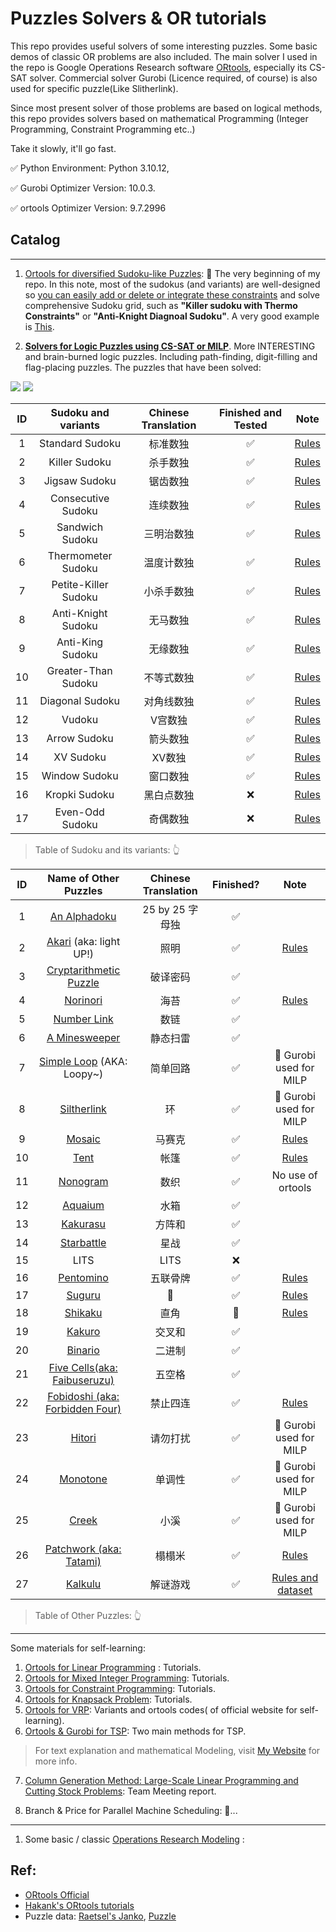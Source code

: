 # Puzzles Solvers & OR tutorials

This repo provides useful solvers of some interesting puzzles. Some basic demos of classic OR problems are also included. The main solver I used in the repo is Google Operations Research software [ORtools](https://developers.google.cn/optimization?hl=zh-cn), especially its CS-SAT solver. Commercial solver Gurobi (Licence required, of course) is also used for specific puzzle(Like Slitherlink). 

Since most present solver of those problems are based on logical methods, this repo provides solvers based on mathematical Programming (Integer Programming, Constraint Programming etc..)

Take it slowly, it'll go fast.

✅ Python Environment: Python 3.10.12, 

✅ Gurobi Optimizer Version: 10.0.3.

✅ ortools Optimizer Version: 9.7.2996


## Catalog

-------

1. [Ortools for diversified Sudoku-like Puzzles](./Puzzles.ipynb): 🥰 The very beginning of my repo. In this note, most of the sudokus (and variants) are well-designed so <u>you can easily add or delete or integrate these constraints</u> and solve comprehensive Sudoku grid, such as **"Killer sudoku with Thermo Constraints"** or **"Anti-Knight Diagnoal Sudoku"**. A very good example is [This](https://cn.gridpuzzle.com/sudoku-puzzles?page=3). 

2. [**Solvers for Logic Puzzles using CS-SAT or MILP**](./Puzzles/). More INTERESTING and brain-burned logic puzzles. Including path-finding, digit-filling and flag-placing puzzles. The puzzles that have been solved:

![](./assets/figures/Headers.png)
![](./assets/figures/Headers2.png)

|  ID   | Sudoku and variants  | Chinese Translation | Finished and Tested |                              Note                              |
| :---: | :------------------: | :-----------------: | :-----------------: | :------------------------------------------------------------: |
|   1   |   Standard Sudoku    |      标准数独       |          ✅          |         [Rules](https://en.gridpuzzle.com/rule/sudoku)         |
|   2   |    Killer Sudoku     |      杀手数独       |          ✅          |     [Rules](https://en.gridpuzzle.com/rule/killer-sudoku)      |
|   3   |    Jigsaw Sudoku     |      锯齿数独       |          ✅          |     [Rules](https://en.gridpuzzle.com/rule/jigsaw-sudoku)      |
|   4   |  Consecutive Sudoku  |      连续数独       |          ✅          |   [Rules](https://en.gridpuzzle.com/rule/consecutive-sudoku)   |
|   5   |   Sandwich Sudoku    |     三明治数独      |          ✅          |    [Rules](https://en.gridpuzzle.com/rule/sandwich-sudoku)     |
|   6   |  Thermometer Sudoku  |     温度计数独      |          ✅          |     [Rules](https://www.sudoku-variants.com/thermo-sudoku)     |
|   7   | Petite-Killer Sudoku |     小杀手数独      |          ✅          | [Rules](https://sudoku-puzzles.net/little-killer-sudoku-hard/) |
|   8   |  Anti-Knight Sudoku  |      无马数独       |          ✅          |   [Rules](https://en.gridpuzzle.com/rule/anti-knight-sudoku)   |
|   9   |   Anti-King Sudoku   |      无缘数独       |          ✅          |    [Rules](https://en.gridpuzzle.com/rule/anti-king-sudoku)    |
|  10   | Greater-Than Sudoku  |     不等式数独      |          ✅          | [Rules](https://sudoku-puzzles.net/greater-than-sudoku-hard/)  |
|  11   |   Diagonal Sudoku    |     对角线数独      |          ✅          |       [Rules](https://en.gridpuzzle.com/diagonal-sudoku)       |
|  12   |        Vudoku        |       V宫数独       |          ✅          |           [Rules](https://en.gridpuzzle.com/vsudoku)           |
|  13   |     Arrow Sudoku     |      箭头数独       |          ✅          |         [Rules](https://www.sudoku-variants.com/arrow)         |
|  14   |      XV Sudoku       |       XV数独        |          ✅          |       [Rules](https://en.gridpuzzle.com/rule/vx-sudoku)        |
|  15   |    Window Sudoku     |      窗口数独       |          ✅          |        [Rules](https://en.gridpuzzle.com/rule/windoku)         |
|  16   |    Kropki Sudoku     |     黑白点数独      |          ❌          |        [Rules](https://en.gridpuzzle.com/kropki-sudoku)        |
|  17   |   Even-Odd Sudoku    |      奇偶数独       |          ❌          |    [Rules](https://en.gridpuzzle.com/rule/even-odd-sudoku)     |

> Table of Sudoku and its variants: 👆


|  ID   |                    Name of Other Puzzles                     | Chinese Translation | Finished? |                                Note                                 |
| :---: | :----------------------------------------------------------: | :-----------------: | :-------: | :-----------------------------------------------------------------: |
|   1   |         [An Alphadoku](./Puzzles/Alphabetoku.ipynb)          |   25 by 25 字母独   |     ✅     |                                                                     |
|   2   |       [Akari](./Puzzles/Akari.ipynb) (aka: light UP!)        |        照明         |     ✅     |              [Rules](https://www.puzzle-light-up.com)               |
|   3   |  [Cryptarithmetic Puzzle](./Puzzles/Cryptarithmetic.ipynb)   |      破译密码       |     ✅     |                                                                     |
|   4   |             [Norinori](./Puzzles/NoriNori.ipynb)             |        海苔         |     ✅     |              [Rules](https://www.puzzle-norinori.com)               |  |
|   5   |          [Number Link](./Puzzles/NumberLink.ipynb)           |        数链         |     ✅     |                                                                     |
|   6   |         [A Minesweeper](./Puzzles/Minesweeper.ipynb)         |      静态扫雷       |     ✅     |                                                                     |
|   7   |   [Simple Loop](./Puzzles/SimpleLoop.ipynb) (AKA: Loopy~)    |      简单回路       |     ✅     |                       🚀 Gurobi used for MILP                        |  |
|   8   |          [Siltherlink](./Puzzles/SlitherLink.ipynb)          |         环          |     ✅     |                       🚀 Gurobi used for MILP                        |  |
|   9   |               [Mosaic](./Puzzles/Mosaic.ipynb)               |       马赛克        |     ✅     |    [Rules](https://www.puzzle-minesweeper.com/mosaic-5x5-easy/)     |
|  10   |                 [Tent](./Puzzles/Tent.ipynb)                 |        帐篷         |     ✅     |                [Rules](https://www.puzzle-tents.com)                |
|  11   |             [Nonogram](./Puzzles/Nonogram.ipynb)             |        数织         |     ✅     |                          No use of ortools                          |
|  12   |             [Aquaium](./Puzzles/Aquarium.ipynb)              |        水箱         |     ✅     |                                                                     |
|  13   |             [Kakurasu](./Puzzles/Kakurasu.ipynb)             |       方阵和        |     ✅     |                                                                     |
|  14   |           [Starbattle](./Puzzles/Starbattle.ipynb)           |        星战         |     ✅     |                                                                     |
|  15   |                             LITS                             |        LITS         |     ❌     |                                                                     |
|  16   |            [Pentomino](./Puzzles/Pentomino.ipynb)            |      五联骨牌       |     ✅     |            [Rules](https://isomerdesign.com/Pentomino/)             |
|  17   |               [Suguru](./Puzzles/Suguru.ipynb)               |          🤔️          |     ✅     |       [Rules](https://puzzlegenius.org/suguru-from-scratch/)        |
|  18   |              [Shikaku](./Puzzles/Shikaku.ipynb)              |        直角         |     🐌     |           [Rules](https://www.puzzle-shikaku.com/?size=5)           |
|  19   |               [Kakuro](./Puzzles/Kakuro.ipynb)               |       交叉和        |     ✅     |                                                                     |
|  20   |              [Binario](./Puzzles/Binario.ipynb)              |       二进制        |     ✅     |                                                                     |
|  21   |  [Five Cells(aka: Faibuseruzu)](./Puzzles/FiveCells.ipynb)   |       五空格        |     ✅     |                                                                     |
|  22   | [Fobidoshi (aka: Forbidden Four)](./Puzzles/Fobidoshi.ipynb) |      禁止四连       |     ✅     |           [Rules](https://www.cross-plus-a.com/help.htm)            |
|  23   |               [Hitori](./Puzzles/Hitori.ipynb)               |      请勿打扰       |     ✅     |                       🚀 Gurobi used for MILP                        |
|  24   |             [Monotone](./Puzzles/Monotone.ipynb)             |       单调性        |     ✅     |                       🚀 Gurobi used for MILP                        |
|  25   |                [Creek](./Puzzles/Creek.ipynb)                |        小溪         |     ✅     |                       🚀 Gurobi used for MILP                        |
|  26   |     [Patchwork (aka: Tatami)](./Puzzles/Patchwork.ipynb)     |       榻榻米        |     ✅     |           [Rules](https://www.cross-plus-a.com/help.htm)            |
|  27   |              [Kalkulu](./Puzzles/Kalkulu.ipynb)              |      解谜游戏       |     ✅     | [Rules and dataset](https://www.janko.at/Raetsel/Kalkulu/index.htm) |

> Table of Other Puzzles: 👆


-----

Some materials for self-learning:

1. [Ortools for Linear Programming](./SimpleLP.ipynb) : Tutorials.
2. [Ortools for Mixed Integer Programming](./IntegerOpt.ipynb): Tutorials.
3. [Ortools for Constraint Programming](./ConstraintOpt.ipynb): Tutorials.
4. [Ortools for Knapsack Problem](./KnapsackPro.ipynb): Tutorials.
5. [Ortools for VRP](./VRP): Variants and ortools codes( of official website for self-learning).
6. [Ortools & Gurobi for TSP](./TSP.ipynb): Two main methods for TSP. 

> For text explanation and mathematical Modeling, visit [My Website](https://smilingwayne.github.io/me/Study/OR/TSP/) for more info.

7. [Column Generation Method: Large-Scale Linear Programming and Cutting Stock Problems](./Techniques/ColGen/CSP.ipynb): Team Meeting report.

8. Branch & Price for Parallel Machine Scheduling: 🐌...


-------


1. Some basic / classic [Operations Research Modeling](./modeling/) :


## Ref:

- [ORtools Official](https://developers.google.cn/optimization?hl=zh-cn)
- [Hakank's ORtools tutorials](http://www.hakank.org/google_or_tools/)
- Puzzle data: [Raetsel's Janko](https://www.janko.at/Raetsel/index.htm), [Puzzle](https://www.puzzle-loop.com)
